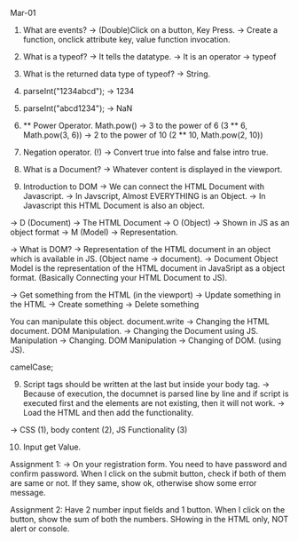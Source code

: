 Mar-01

1. What are events?
-> (Double)Click on a button, Key Press.
-> Create a function, onclick attribute key, value function invocation.

2. What is a typeof?
-> It tells the datatype.
-> It is an operator
-> typeof <variable>

3. What is the returned data type of typeof?
-> String.

4. parseInt("1234abcd"); -> 1234
5. parseInt("abcd1234"); -> NaN

6. ** Power Operator.
Math.pow()
-> 3 to the power of 6 (3 ** 6, Math.pow(3, 6))
-> 2 to the power of 10 (2 ** 10, Math.pow(2, 10))

7. Negation operator. (!)
-> Convert true into false and false intro true.

8. What is a Document?
-> Whatever content is displayed in the viewport.


8. Introduction to DOM
-> We can connect the HTML Document with Javascript.
-> In Javscript, Almost EVERYTHING is an Object.
-> In Javascript this HTML Document is also an object.

-> D (Document) -> The HTML Document
-> O (Object) -> Shown in JS as an object format
-> M (Model) -> Representation.

-> What is DOM?
-> Representation of the HTML document in an object which is available in JS. (Object name -> document).
-> Document Object Model is the representation of the HTML document in JavaSript as a object format. (Basically Connecting your HTML Document to JS).

-> Get something from the HTML (in the viewport)
-> Update something in the HTML
-> Create something
-> Delete something

You can manipulate this object.
document.write -> Changing the HTML document.
DOM Manipulation. -> Changing the Document using JS.
Manipulation -> Changing.
DOM Manipulation -> Changing of DOM. (using JS).

camelCase;

9. Script tags should be written at the last but inside your body tag.
-> Because of execution, the documnet is parsed line by line and if script is executed first and the elements are not existing, then it will not work.
-> Load the HTML and then add the functionality.

-> CSS (1), body content (2), JS Functionality (3)

10. Input get Value.

Assignment 1:
-> On your registration form. You need to have password and confirm password.
When I click on the submit button, check if both of them are same or not. If they same, show ok, otherwise show some error message.

Assignment 2:
Have 2 number input fields and 1 button.
When I click on the button, show the sum of both the numbers.
SHowing in the HTML only, NOT alert or console.


